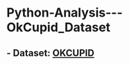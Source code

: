 # Python-Analysis---OkCupid_Dataset

## - Dataset: [OKCUPID](https://github.com/rudeboybert/JSE_OkCupid)
